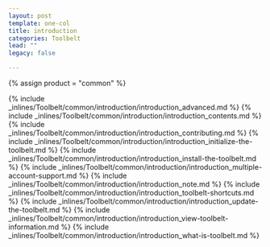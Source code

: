 ```yaml
---
layout: post
template: one-col
title: introduction
categories: Toolbelt
lead: ""
legacy: false

---
```

{% assign product = "common" %}

{% include _inlines/Toolbelt/common/introduction/introduction_advanced.md %}
{% include _inlines/Toolbelt/common/introduction/introduction_contents.md %}
{% include _inlines/Toolbelt/common/introduction/introduction_contributing.md %}
{% include _inlines/Toolbelt/common/introduction/introduction_initialize-the-toolbelt.md %}
{% include _inlines/Toolbelt/common/introduction/introduction_install-the-toolbelt.md %}
{% include _inlines/Toolbelt/common/introduction/introduction_multiple-account-support.md %}
{% include _inlines/Toolbelt/common/introduction/introduction_note.md %}
{% include _inlines/Toolbelt/common/introduction/introduction_toolbelt-shortcuts.md %}
{% include _inlines/Toolbelt/common/introduction/introduction_update-the-toolbelt.md %}
{% include _inlines/Toolbelt/common/introduction/introduction_view-toolbelt-information.md %}
{% include _inlines/Toolbelt/common/introduction/introduction_what-is-toolbelt.md %}
